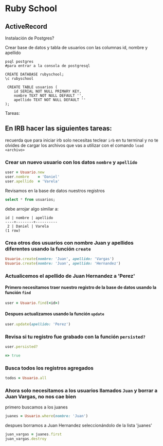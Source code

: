 # Ruby School


## ActiveRecord

Instalación de Postgres?

Crear base de datos y tabla de usuarios con las columnas id, nombre y apellido


```shell
psql postgres
#para entrar a la consola de postgresql

CREATE DATABASE rubyschool;
\c rubyschool

 CREATE TABLE usuarios (
    id SERIAL NOT NULL PRIMARY KEY,
    nombre TEXT NOT NULL DEFAULT '',
    apellido TEXT NOT NULL DEFAULT ''
);
```

Tareas:

## En IRB hacer las siguientes tareas:
recuerda que para iniciar irb solo necesitas teclear `irb` en tu terminal
y no te olvides de cargar los archivos que vas a utilizar con el comando `load <archivo>`

### Crear un nuevo usuario con los datos `nombre` y `apellido`
```ruby
user = Usuario.new
user.nombre    = 'Daniel'
user.apellido  = 'Varela'

```

Revisamos en la base de datos nuestros registros
```sql
select * from usuarios;
```


debe arrojar algo similar a:

```
id | nombre | apellido
----+--------+----------
 2 | Daniel | Varela
(1 row)
```


### Crea otros dos usuarios con nombre Juan y apellidos diferentes usando la función `create`

```ruby
Usuario.create(nombre: 'Juan', apellido: 'Vargas')
Usuario.create(nombre: 'Juan', apellido: 'Hernandez')
```

### Actualicemos el apellido de Juan Hernandez a 'Perez'

#### Primero necesitamos traer nuestro registro de la base de datos usando la función `find`
```ruby
user = Usuario.find(<id>)
```

#### Despues actualizamos usando la función `update`
```ruby
user.update(apellido: 'Perez')
```

### Revisa si tu registro fue grabado con la función `persisted?`

```ruby
user.persisted?

=> true
```

### Busca todos los registros agregados
```ruby
todos = Usuario.all
```

### Ahora solo necesitamos a los usuarios llamados `Juan` y borrar a Juan Vargas, no nos cae bien

primero buscamos a los juanes

```ruby
juanes = Usuario.where(nombre: 'Juan')
```


despues borramos a Juan Hernandez seleccionándolo de la lista 'juanes'
```ruby
juan_vargas = juanes.first
juan_vargas.destroy

```
